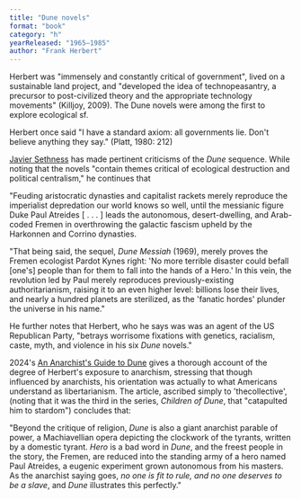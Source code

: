 ```yaml
---
title: "Dune novels"
format: "book"
category: "h"
yearReleased: "1965–1985"
author: "Frank Herbert"
---
```

Herbert was  "immensely  and constantly critical of government", lived on a sustainable land project, and  "developed the idea of technopeasantry, a precursor to post-civilized theory and  the appropriate technology movements" (Killjoy, 2009). The Dune novels were among the first to explore  ecological sf.

Herbert once said "I have a standard axiom:  all governments lie. Don't believe anything they say." (Platt, 1980: 212)

<a href="https://www.thecommoner.org.uk/science-fiction-as-protest-art-part-ii-capitals-infernal-dystopias/">Javier Sethness</a> has made pertinent criticisms of the _Dune_ sequence. While noting that the novels "contain themes critical of ecological destruction and political centralism," he continues that 

"Feuding aristocratic dynasties and capitalist rackets merely reproduce the imperialist depredation our world knows so well, until the messianic figure Duke Paul Atreides [ . . . ] leads the autonomous, 
desert-dwelling, and Arab-coded Fremen in overthrowing the galactic fascism upheld by the Harkonnen and Corrino dynasties.

"That being said, the sequel, _Dune Messiah_ (1969), merely proves the Fremen ecologist Pardot Kynes right: 'No more terrible disaster could befall [one's] people than for them to fall into the hands of a 
Hero.' In this vein, the revolution led by Paul merely reproduces previously-existing authoritarianism, raising it to an even higher level: billions lose their lives, and nearly a hundred planets are sterilized, as the 'fanatic hordes' plunder the universe in his name."

He further notes that Herbert, who he says was was an agent of the US Republican Party, "betrays worrisome fixations with genetics, racialism, caste, myth, and violence in his six _Dune_ novels."

2024's <a href="https://anarchistnews.org/content/anarchist’s-guide-dune">An Anarchist's Guide to Dune</a> gives a thorough account of the degree of Herbert's exposure to anarchism, stressing that though influenced by anarchists, his orientation was actually to what Americans understand as libertarianism. The article, ascribed simply to 'thecollective', (noting that it was the third in the series, _Children of Dune_, that "catapulted him to stardom") concludes that:

"Beyond the critique of religion, _Dune_ is also a giant anarchist parable of power, a Machiavellian opera depicting the clockwork of the tyrants, written by a domestic tyrant. _Hero_ is a bad word in _Dune_, and the freest people in the story, the Fremen, are reduced into the standing army of a hero named Paul Atreides, a eugenic experiment grown autonomous from his masters. As the anarchist saying goes, _no one is fit to rule, and no one deserves to be a slave_, and _Dune_ illustrates this perfectly."

